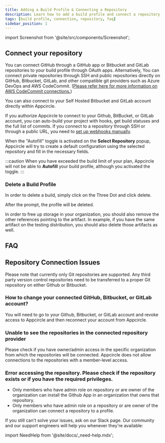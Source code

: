 ```yaml
---
title: Adding a Build Profile & Connecting a Repository
description: Learn how to add a build profile and connect a repository in Appcircle
tags: [build profile, connection, repository, faq]
sidebar_position: 1
---
```


import Screenshot from '@site/src/components/Screenshot';

## Connect your repository

You can connect GitHub through a GitHub app or Bitbucket and GitLab repositories to your build profile through OAuth apps. Alternatively, You can connect private repositories through SSH and public repositories directly on GitHub, Bitbucket, GitLab, and other compatible git providers such as Azure DevOps and AWS CodeCommit. ([Please refer here for more information on AWS CodeCommit connections.](/build/manage-the-connections/adding-a-build-profile/connecting-to-private-repository-via-ssh#how-to-connect-to-aws-codecommit-repositories-through-ssh-1))

You can also connect to your Self Hosted Bitbucket and GitLab account directly within Appcircle.

If you authorize Appcircle to connect to your Github, BitBucket, or GitLab account, you can auto-build your project with hooks, get build statuses and the full list of commits. If you connect to a repository through SSH or through a public URL, you need to [set up webhooks manually](/build/build-process-management/build-manually-or-with-triggers#setting-up-manual-webhooks-for-ssh-and-public-repositories).

<Screenshot url='https://cdn.appcircle.io/docs/assets/adding-a-build-profile-connection.png' />

When the "Autofill" toggle is activated on the **Select Repository** popup, Appcircle will try to create a default configuration using the selected repository and fill in the necessary fields.

<Screenshot url='https://cdn.appcircle.io/docs/assets/autofill.png' />

:::caution
When you have exceeded the build limit of your plan, Appcircle will not be able to **Autofill** your build profile, although you activated the toggle.
:::

### Delete a Build Profile

In order to delete a build, simply click on the Three Dot and click delete.

<Screenshot url='https://cdn.appcircle.io/docs/assets/build-profile-delete-box.png' />

After the prompt, the profile will be deleted.

In order to free up storage in your organization, you should also remove the other references pointing to the artifact. In example, if you have the same artifact on the testing distribution, you should also delete those artifacts as well.

## FAQ

## Repository Connection Issues

Please note that currently only Git repositories are supported. Any third party version control repositories need to be transferred to a proper Git repository on either Github or Bitbucket.

### **How to change your connected GitHub, Bitbucket, or GitLab account?**

You will need to go to your Github, Bitbucket, or GitLab account and revoke access to Appcircle and then reconnect your account from Appcircle.

### Unable to see the repositories in the connected repository provider

Please check if you have owner/admin access in the specific organization from which the repositories will be connected. Appcircle does not allow connections to the repositories with a member-level access.

### Error accessing the repository. Please check if the repository exists or if you have the required privileges.

- Only members who have admin role on repository or are owner of the organization can install the Github App in an organization that owns that repository.
- Only members who have admin role on a repository or are owner of the organization can connect a repository to a profile.

If you still can't solve your issues, ask on our Slack page. Our community and our support engineers will help you whenever they're available:

import NeedHelp from '@site/docs/\_need-help.mdx';

<NeedHelp />
